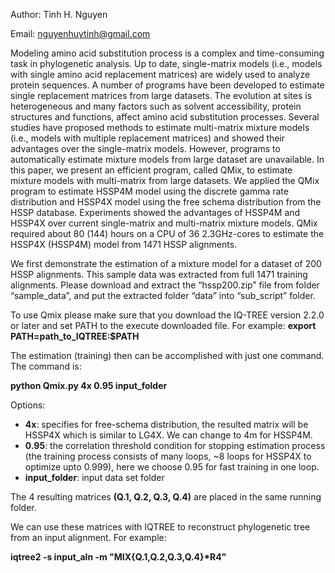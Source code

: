 Author: Tinh H. Nguyen

Email: nguyenhuytinh@gmail.com

Modeling amino acid substitution process is a complex and time-consuming task in phylogenetic analysis. Up to date, single-matrix models (i.e., models with single amino acid replacement matrices) are widely used to analyze protein sequences. A number of programs have been developed to estimate single replacement matrices from large datasets. The evolution at sites is heterogeneous and many factors such as solvent accessibility, protein structures and functions, affect amino acid substitution processes. Several studies have proposed methods to estimate multi-matrix mixture models (i.e., models with multiple replacement matrices) and showed their advantages over the single-matrix models. However, programs to automatically estimate mixture models from large dataset are unavailable.  In this paper, we present an efficient program, called QMix, to estimate mixture models with multi-matrix from large datasets. We applied the QMix program to estimate HSSP4M model using the discrete gamma rate distribution and HSSP4X model using the free schema distribution from the HSSP database. Experiments showed the advantages of HSSP4M and HSSP4X over current single-matrix and multi-matrix mixture models. QMix required about 80 (144) hours on a CPU of 36 2.3GHz-cores to estimate the HSSP4X (HSSP4M) model from 1471 HSSP alignments.

We first demonstrate the estimation of a mixture model for a dataset of 200 HSSP alignments. This sample data was extracted from full 1471 training alignments. Please download and extract the “hssp200.zip” file from folder “sample_data”, and put the extracted folder “data” into “sub_script” folder. 

To use Qmix please make sure that you download the IQ-TREE version 2.2.0 or later and set PATH to the execute downloaded file. For example:
**export PATH=path_to_IQTREE:$PATH**

The estimation (training) then can be accomplished with just one command. The command is:

**python Qmix.py 4x 0.95 input_folder**

Options:
-	**4x**: specifies for free-schema distribution, the resulted matrix will be HSSP4X which is similar to LG4X. We can change to 4m for HSSP4M.
-	**0.95**: the correlation threshold condition for stopping estimation process (the training process consists of many loops, ~8 loops for HSSP4X to optimize upto 0.999), here we choose 0.95 for fast training in one loop.
-	**input_folder**: input data set folder 

The 4 resulting matrices **(Q.1, Q.2, Q.3, Q.4)** are placed in the same running folder.

We can use these matrices with IQTREE to reconstruct phylogenetic tree from an input alignment. For example:

**iqtree2 -s input_aln -m "MIX{Q.1,Q.2,Q.3,Q.4}\*R4"**

